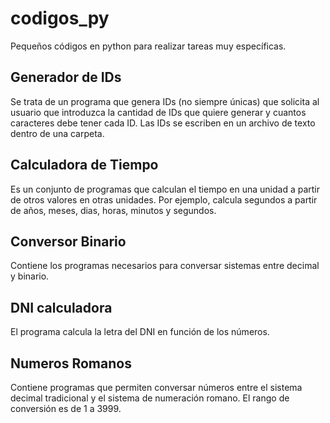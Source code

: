 # codigos_py
Pequeños códigos en python para realizar tareas muy específicas.

## Generador de IDs
Se trata de un programa que genera IDs (no siempre únicas) que solicita al usuario que introduzca la cantidad de IDs que quiere generar y cuantos caracteres debe tener cada ID. Las IDs se escriben en un archivo de texto dentro de una carpeta.

## Calculadora de Tiempo
Es un conjunto de programas que calculan el tiempo en una unidad a partir de otros valores en otras unidades. Por ejemplo, calcula segundos a partir de años, meses, dias, horas, minutos y segundos.

## Conversor Binario
Contiene los programas necesarios para conversar sistemas entre decimal y binario.

## DNI calculadora
El programa calcula la letra del DNI en función de los números.

## Numeros Romanos
Contiene programas que permiten conversar números entre el sistema decimal tradicional y el sistema de numeración romano. El rango de conversión es de 1 a 3999.